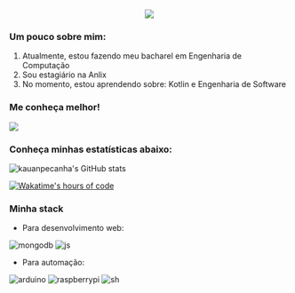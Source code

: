 <!---->
<h1 align="center">
    <img src="https://readme-typing-svg.herokuapp.com/?font=Arial&size=35&center=true&vCenter=true&width=500&height=70&duration=3000&lines=Seja+bem+vindo!;+Me+chamo+Kauan+Peçanha.;" />
</h1>

### Um pouco sobre mim:
<ol>
  <li align="left">Atualmente, estou fazendo meu bacharel em Engenharia de Computação</li>
  <li align="left">Sou estagiário na Anlix</li>
  <li align="left">No momento, estou aprendendo sobre: Kotlin e Engenharia de Software</li>
</ol>

### Me conheça melhor!
<!--Badge do Linkedin-->
<a href="https://www.linkedin.com/in/kauan-peçanha-171539241" target="_blank">
  <img src="https://img.shields.io/badge/LinkedIn-0077B5?style=for-the-badge&logo=linkedin&logoColor=white" target="_blank" />
</a>

### Conheça minhas estatísticas abaixo:

<!--Estatísticas do Github-->
![kauanpecanha's GitHub stats](https://github-readme-stats.vercel.app/api?username=kauanpecanha&count_private=true&hide=stars&theme=midnight-purple)

<!--Linguagens mais programadas no github stats-->
<!-- [![Top Langs](https://github-readme-stats.vercel.app/api/top-langs/?username=kauanpecanha&hide=jupyter%20notebook,c%2B%2B)](https://github.com/kauanpecanha/github-readme-stats) -->

<!--Horas totais de código do wakatime-->
[![Wakatime's hours of code](https://wakatime.com/badge/user/2c59aa78-1393-4679-bb13-0525ed47791b.svg)](https://wakatime.com/@2c59aa78-1393-4679-bb13-0525ed47791b)

### Minha stack

- Para desenvolvimento web:

![mongodb](https://img.shields.io/badge/-MongoDB-13aa52?style=for-the-badge&logo=mongodb&logoColor=white)
![js](https://img.shields.io/badge/JavaScript-F7DF1E?style=for-the-badge&logo=javascript&logoColor=black)

- Para automação:

![arduino](https://img.shields.io/badge/Arduino-00979D?style=for-the-badge&logo=Arduino&logoColor=white)
![raspberrypi](https://img.shields.io/badge/Raspberry%20Pi-A22846?style=for-the-badge&logo=Raspberry%20Pi&logoColor=white)
![sh](https://img.shields.io/badge/Shell_Script-121011?style=for-the-badge&logo=gnu-bash&logoColor=white)
